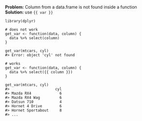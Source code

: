 **Problem:** Column from a data.frame is not found inside a function  
**Solution:** use ``{{ var }}``
```
library(dplyr)

# does not work
get_var <- function(data, column) {
  data %>% select(column)
}

get_var(mtcars, cyl)
#> Error: object 'cyl' not found

# works
get_var <- function(data, column) {
  data %>% select({{ column }})
}

get_var(mtcars, cyl)
#>                     cyl
#> Mazda RX4             6
#> Mazda RX4 Wag         6
#> Datsun 710            4
#> Hornet 4 Drive        6
#> Hornet Sportabout     8
#> ...
```
